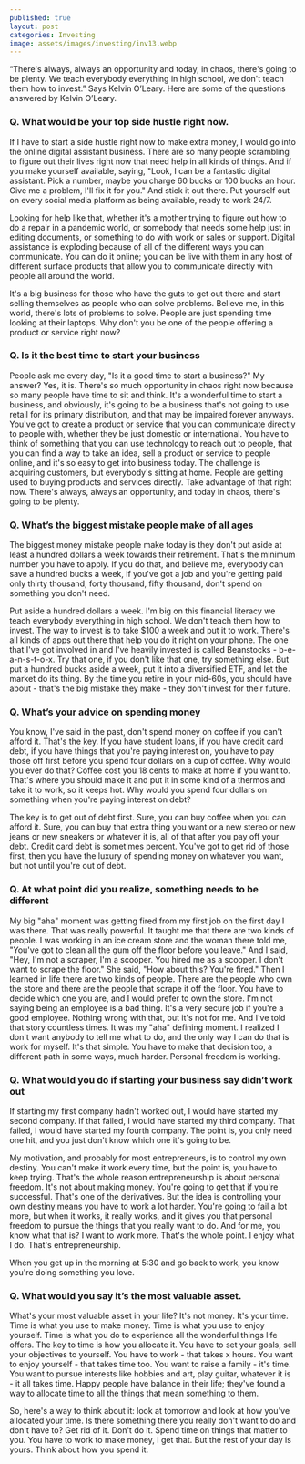 ```yaml
---
published: true
layout: post
categories: Investing
image: assets/images/investing/inv13.webp
---
```


“There's always, always an opportunity and today, in chaos, there's going to be plenty. We teach everybody everything in high school, we don't teach them how to invest.” Says Kelvin O’Leary. 
Here are some of the questions answered by Kelvin O’Leary.

### Q. What would be your top side hustle right now.
If I have to start a side hustle right now to make extra money, I would go into the online digital assistant business. There are so many people scrambling to figure out their lives right now that need help in all kinds of things. And if you make yourself available, saying, "Look, I can be a fantastic digital assistant. Pick a number, maybe you charge 60 bucks or 100 bucks an hour. Give me a problem, I'll fix it for you." And stick it out there. Put yourself out on every social media platform as being available, ready to work 24/7.

Looking for help like that, whether it's a mother trying to figure out how to do a repair in a pandemic world, or somebody that needs some help just in editing documents, or something to do with work or sales or support. Digital assistance is exploding because of all of the different ways you can communicate. You can do it online; you can be live with them in any host of different surface products that allow you to communicate directly with people all around the world.

It's a big business for those who have the guts to get out there and start selling themselves as people who can solve problems. Believe me, in this world, there's lots of problems to solve. People are just spending time looking at their laptops. Why don't you be one of the people offering a product or service right now? 

### Q. Is it the best time to start your business
People ask me every day, "Is it a good time to start a business?" My answer? Yes, it is. There's so much opportunity in chaos right now because so many people have time to sit and think. It's a wonderful time to start a business, and obviously, it's going to be a business that's not going to use retail for its primary distribution, and that may be impaired forever anyways. You've got to create a product or service that you can communicate directly to people with, whether they be just domestic or international. You have to think of something that you can use technology to reach out to people, that you can find a way to take an idea, sell a product or service to people online, and it's so easy to get into business today. The challenge is acquiring customers, but everybody's sitting at home. People are getting used to buying products and services directly. Take advantage of that right now. There's always, always an opportunity, and today in chaos, there's going to be plenty.

### Q. What’s the biggest mistake people make of all ages
The biggest money mistake people make today is they don't put aside at least a hundred dollars a week towards their retirement. That's the minimum number you have to apply. If you do that, and believe me, everybody can save a hundred bucks a week, if you've got a job and you're getting paid only thirty thousand, forty thousand, fifty thousand, don't spend on something you don't need.

Put aside a hundred dollars a week. I'm big on this financial literacy we teach everybody everything in high school. We don't teach them how to invest. The way to invest is to take $100 a week and put it to work. There's all kinds of apps out there that help you do it right on your phone. The one that I've got involved in and I've heavily invested is called Beanstocks - b-e-a-n-s-t-o-x. Try that one, if you don't like that one, try something else. But put a hundred bucks aside a week, put it into a diversified ETF, and let the market do its thing. By the time you retire in your mid-60s, you should have about - that's the big mistake they make - they don't invest for their future.

### Q. What’s your advice on spending money
You know, I've said in the past, don't spend money on coffee if you can't afford it. That's the key. If you have student loans, if you have credit card debt, if you have things that you're paying interest on, you have to pay those off first before you spend four dollars on a cup of coffee. Why would you ever do that? Coffee cost you 18 cents to make at home if you want to. That's where you should make it and put it in some kind of a thermos and take it to work, so it keeps hot. Why would you spend four dollars on something when you're paying interest on debt?

The key is to get out of debt first. Sure, you can buy coffee when you can afford it. Sure, you can buy that extra thing you want or a new stereo or new jeans or new sneakers or whatever it is, all of that after you pay off your debt. Credit card debt is sometimes percent. You've got to get rid of those first, then you have the luxury of spending money on whatever you want, but not until you're out of debt.

### Q. At what point did you realize, something needs to be different
My big "aha" moment was getting fired from my first job on the first day I was there. That was really powerful. It taught me that there are two kinds of people. I was working in an ice cream store and the woman there told me, "You've got to clean all the gum off the floor before you leave." And I said, "Hey, I'm not a scraper, I'm a scooper. You hired me as a scooper. I don't want to scrape the floor." She said, "How about this? You're fired." Then I learned in life there are two kinds of people. There are the people who own the store and there are the people that scrape it off the floor. You have to decide which one you are, and I would prefer to own the store. I'm not saying being an employee is a bad thing. It's a very secure job if you're a good employee. Nothing wrong with that, but it's not for me. And I've told that story countless times. It was my "aha" defining moment. I realized I don't want anybody to tell me what to do, and the only way I can do that is work for myself. It's that simple. You have to make that decision too, a different path in some ways, much harder. Personal freedom is working.

### Q. What would you do if starting your business say didn’t work out
If starting my first company hadn't worked out, I would have started my second company. If that failed, I would have started my third company. That failed, I would have started my fourth company. The point is, you only need one hit, and you just don't know which one it's going to be.

My motivation, and probably for most entrepreneurs, is to control my own destiny. You can't make it work every time, but the point is, you have to keep trying. That's the whole reason entrepreneurship is about personal freedom. It's not about making money. You're going to get that if you're successful. That's one of the derivatives. But the idea is controlling your own destiny means you have to work a lot harder. You're going to fail a lot more, but when it works, it really works, and it gives you that personal freedom to pursue the things that you really want to do. And for me, you know what that is? I want to work more. That's the whole point. I enjoy what I do. That's entrepreneurship.

When you get up in the morning at 5:30 and go back to work, you know you're doing something you love.


### Q. What would you say it’s the most valuable asset.
What's your most valuable asset in your life? It's not money. It's your time.  
Time is what you use to make money. Time is what you use to enjoy yourself. Time is what you do to experience all the wonderful things life offers. The key to time is how you allocate it. You have to set your goals, sell your objectives to yourself. You have to work - that takes x hours. You want to enjoy yourself - that takes time too. You want to raise a family - it's time. You want to pursue interests like hobbies and art, play guitar, whatever it is - it all takes time. Happy people have balance in their life; they've found a way to allocate time to all the things that mean something to them.

So, here's a way to think about it: look at tomorrow and look at how you've allocated your time. Is there something there you really don't want to do and don't have to? Get rid of it. Don't do it. Spend time on things that matter to you. You have to work to make money, I get that. But the rest of your day is yours. Think about how you spend it.
